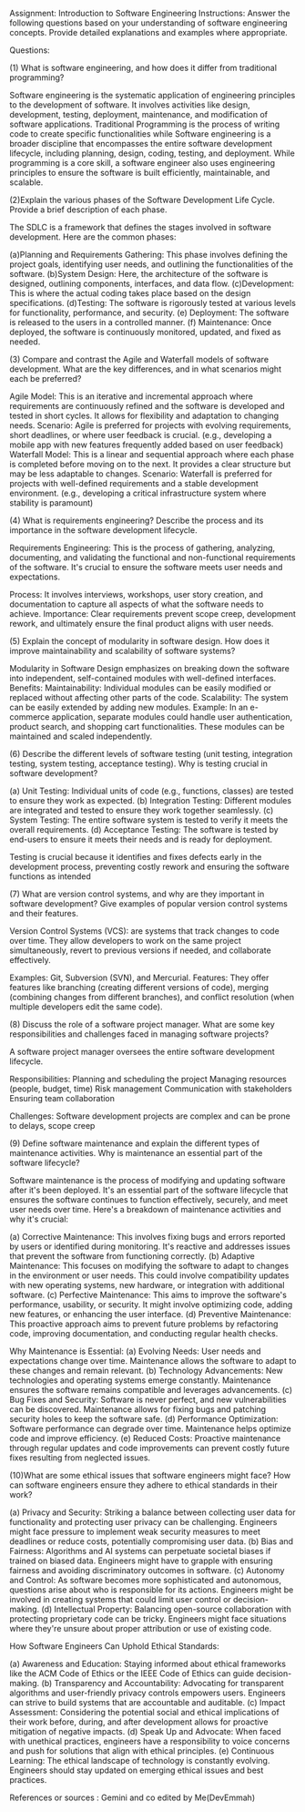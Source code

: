 Assignment: Introduction to Software Engineering
Instructions:
Answer the following questions based on your understanding of software engineering concepts. Provide detailed explanations and examples where appropriate.

Questions:

(1) What is software engineering, and how does it differ from traditional programming?

Software engineering is the systematic application of engineering principles to the development of software. It involves activities like design, development, testing, deployment, maintenance, and modification of software applications.
Traditional Programming is the process of writing code to create specific functionalities while Software engineering is a broader discipline that encompasses the entire software development lifecycle, including planning, design, coding, testing, and deployment.
While programming is a core skill, a software engineer also uses engineering principles to ensure the software is built efficiently, maintainable, and scalable.

(2)Explain the various phases of the Software Development Life Cycle. Provide a brief description of each phase.

The SDLC is a framework that defines the stages involved in software development. Here are the common phases:

(a)Planning and Requirements Gathering: This phase involves defining the project goals, identifying user needs, and outlining the functionalities of the software.
(b)System Design: Here, the architecture of the software is designed, outlining components, interfaces, and data flow.
(c)Development: This is where the actual coding takes place based on the design specifications.
(d)Testing: The software is rigorously tested at various levels for functionality, performance, and security.
(e) Deployment: The software is released to the users in a controlled manner.
(f) Maintenance: Once deployed, the software is continuously monitored, updated, and fixed as needed.

(3) Compare and contrast the Agile and Waterfall models of software development. What are the key differences, and in what scenarios might each be preferred?

Agile Model: This is an iterative and incremental approach where requirements are continuously refined and the software is developed and tested in short cycles. It allows for flexibility and adaptation to changing needs.
Scenario: Agile is preferred for projects with evolving requirements, short deadlines, or where user feedback is crucial. (e.g., developing a mobile app with new features frequently added based on user feedback)
Waterfall Model: This is a linear and sequential approach where each phase is completed before moving on to the next. It provides a clear structure but may be less adaptable to changes.
Scenario: Waterfall is preferred for projects with well-defined requirements and a stable development environment. (e.g., developing a critical infrastructure system where stability is paramount)

(4) What is requirements engineering? Describe the process and its importance in the software development lifecycle.

Requirements Engineering: This is the process of gathering, analyzing, documenting, and validating the functional and non-functional requirements of the software. It's crucial to ensure the software meets user needs and expectations.

Process: It involves interviews, workshops, user story creation, and documentation to capture all aspects of what the software needs to achieve.
Importance: Clear requirements prevent scope creep, development rework, and ultimately ensure the final product aligns with user needs.

(5) Explain the concept of modularity in software design. How does it improve maintainability and scalability of software systems?

Modularity in Software Design emphasizes on breaking down the software into independent, self-contained modules with well-defined interfaces.
Benefits:
Maintainability: Individual modules can be easily modified or replaced without affecting other parts of the code.
Scalability: The system can be easily extended by adding new modules.
Example: In an e-commerce application, separate modules could handle user authentication, product search, and shopping cart functionalities. These modules can be maintained and scaled independently.

(6) Describe the different levels of software testing (unit testing, integration testing, system testing, acceptance testing). Why is testing crucial in software development?

(a) Unit Testing: Individual units of code (e.g., functions, classes) are tested to ensure they work as expected.
(b) Integration Testing: Different modules are integrated and tested to ensure they work together seamlessly.
(c) System Testing: The entire software system is tested to verify it meets the overall requirements.
(d) Acceptance Testing: The software is tested by end-users to ensure it meets their needs and is ready for deployment.

Testing is crucial because it identifies and fixes defects early in the development process, preventing costly rework and ensuring the software functions as intended

(7) What are version control systems, and why are they important in software development? Give examples of popular version control systems and their features.

Version Control Systems (VCS): are systems that track changes to code over time. They allow developers to work on the same project simultaneously, revert to previous versions if needed, and collaborate effectively.

Examples: Git, Subversion (SVN), and Mercurial.
Features: They offer features like branching (creating different versions of code), merging (combining changes from different branches), and conflict resolution (when multiple developers edit the same code).

(8) Discuss the role of a software project manager. What are some key responsibilities and challenges faced in managing software projects?

A software project manager oversees the entire software development lifecycle.

Responsibilities:
Planning and scheduling the project
Managing resources (people, budget, time)
Risk management
Communication with stakeholders
Ensuring team collaboration

Challenges: Software development projects are complex and can be prone to delays, scope creep

(9) Define software maintenance and explain the different types of maintenance activities. Why is maintenance an essential part of the software lifecycle?

Software maintenance is the process of modifying and updating software after it's been deployed. It's an essential part of the software lifecycle that ensures the software continues to function effectively, securely, and meet user needs over time. Here's a breakdown of maintenance activities and why it's crucial:

(a) Corrective Maintenance: This involves fixing bugs and errors reported by users or identified during monitoring. It's reactive and addresses issues that prevent the software from functioning correctly.
(b) Adaptive Maintenance: This focuses on modifying the software to adapt to changes in the environment or user needs. This could involve compatibility updates with new operating systems, new hardware, or integration with additional software.
(c) Perfective Maintenance: This aims to improve the software's performance, usability, or security. It might involve optimizing code, adding new features, or enhancing the user interface.
(d) Preventive Maintenance: This proactive approach aims to prevent future problems by refactoring code, improving documentation, and conducting regular health checks.

Why Maintenance is Essential:
(a) Evolving Needs: User needs and expectations change over time. Maintenance allows the software to adapt to these changes and remain relevant.
(b) Technology Advancements: New technologies and operating systems emerge constantly. Maintenance ensures the software remains compatible and leverages advancements.
(c) Bug Fixes and Security: Software is never perfect, and new vulnerabilities can be discovered. Maintenance allows for fixing bugs and patching security holes to keep the software safe.
(d) Performance Optimization: Software performance can degrade over time. Maintenance helps optimize code and improve efficiency.
(e) Reduced Costs: Proactive maintenance through regular updates and code improvements can prevent costly future fixes resulting from neglected issues.

(10)What are some ethical issues that software engineers might face? How can software engineers ensure they adhere to ethical standards in their work?

(a) Privacy and Security: Striking a balance between collecting user data for functionality and protecting user privacy can be challenging.
Engineers might face pressure to implement weak security measures to meet deadlines or reduce costs, potentially compromising user data.
(b) Bias and Fairness: Algorithms and AI systems can perpetuate societal biases if trained on biased data. Engineers might have to grapple with ensuring fairness and avoiding discriminatory outcomes in software.
(c) Autonomy and Control: As software becomes more sophisticated and autonomous, questions arise about who is responsible for its actions. Engineers might be involved in creating systems that could limit user control or decision-making.
(d) Intellectual Property: Balancing open-source collaboration with protecting proprietary code can be tricky. Engineers might face situations where they're unsure about proper attribution or use of existing code.

How Software Engineers Can Uphold Ethical Standards:

(a) Awareness and Education: Staying informed about ethical frameworks like the ACM Code of Ethics or the IEEE Code of Ethics can guide decision-making.
(b) Transparency and Accountability: Advocating for transparent algorithms and user-friendly privacy controls empowers users. Engineers can strive to build systems that are accountable and auditable.
(c) Impact Assessment: Considering the potential social and ethical implications of their work before, during, and after development allows for proactive mitigation of negative impacts.
(d) Speak Up and Advocate: When faced with unethical practices, engineers have a responsibility to voice concerns and push for solutions that align with ethical principles.
(e) Continuous Learning: The ethical landscape of technology is constantly evolving. Engineers should stay updated on emerging ethical issues and best practices.

References or sources : Gemini and co edited by Me(DevEmmah)

